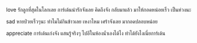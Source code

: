 
love
รักลูกที่สุดในโลกเลย
การ์เด้นน่ารักจังเลย
คิดถึงจัง กลับมาแล้ว
มาให้กอดหน่อยเร็ว
เป็นห่วงนะ

sad
หายป่วยเร็วๆนะ
ทำไมไม่กินข้าวเลย
เหงาไหม
เศร้าจังเลย มากอดปลอบหน่อย

appreciate
การ์เด้นเก่งจัง
แสนรู้จริงๆ
ไปอึในห้องน้ำเองได้ไง
ทำได้ยังไงเนี่ยการ์เด้น